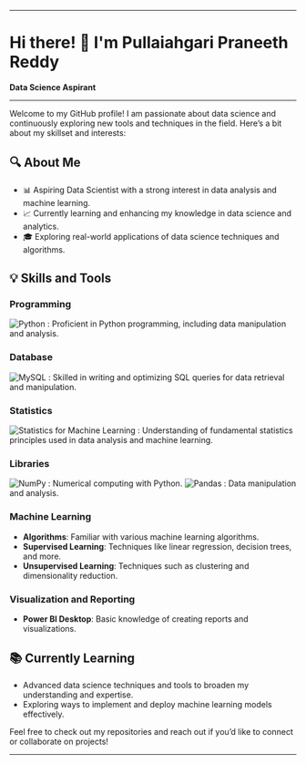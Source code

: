 
---

# Hi there! 👋 I'm Pullaiahgari Praneeth Reddy

**Data Science Aspirant**

---

Welcome to my GitHub profile! I am passionate about data science and continuously exploring new tools and techniques in the field. Here’s a bit about my skillset and interests:

## 🔍 About Me
- 📊 Aspiring Data Scientist with a strong interest in data analysis and machine learning.
- 📈 Currently learning and enhancing my knowledge in data science and analytics.
- 🎓 Exploring real-world applications of data science techniques and algorithms.

## 💡 Skills and Tools

### Programming
![Python](https://img.shields.io/badge/Python-3776AB?style=for-the-badge&logo=python&logoColor=white) : Proficient in Python programming, including data manipulation and analysis.


### Database
![MySQL](https://img.shields.io/badge/MySQL-005C84?style=for-the-badge&logo=mysql&logoColor=white) : Skilled in writing and optimizing SQL queries for data retrieval and manipulation.

### Statistics 
![Statistics for Machine Learning](https://img.shields.io/badge/Statistics%20for%20ML-4B0082?style=for-the-badge&logo=gnu&logoColor=white) : Understanding of fundamental statistics principles used in data analysis and machine learning.

### Libraries
![NumPy](https://img.shields.io/badge/NumPy-013243?style=for-the-badge&logo=numpy&logoColor=white) : Numerical computing with Python.
![Pandas](https://img.shields.io/badge/Pandas-150458?style=for-the-badge&logo=pandas&logoColor=white) : Data manipulation and analysis.

### Machine Learning
- **Algorithms**: Familiar with various machine learning algorithms.
- **Supervised Learning**: Techniques like linear regression, decision trees, and more.
- **Unsupervised Learning**: Techniques such as clustering and dimensionality reduction.

### Visualization and Reporting
- **Power BI Desktop**: Basic knowledge of creating reports and visualizations.

## 📚 Currently Learning
- Advanced data science techniques and tools to broaden my understanding and expertise.
- Exploring ways to implement and deploy machine learning models effectively.

Feel free to check out my repositories and reach out if you’d like to connect or collaborate on projects!

--- 
